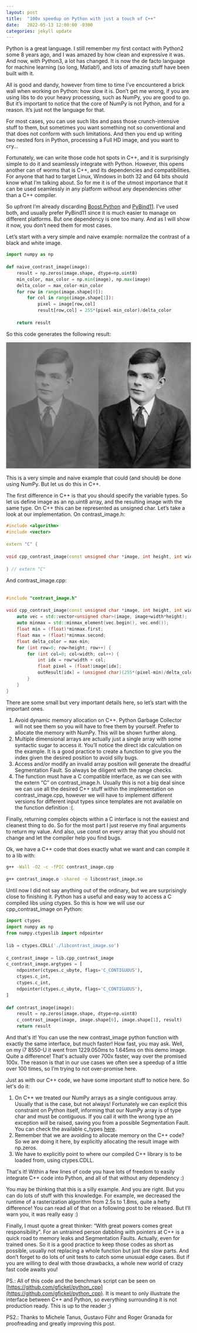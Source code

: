 ```yaml
---
layout: post
title:  "100x speedup on Python with just a touch of C++"
date:   2022-05-13 12:00:00 -0300
categories: jekyll update
---
```

Python is a great language. I still remember my first contact with Python2 some 8 years ago, and I was amazed by how clean and expressive it was. And now, with Python3, a lot has changed. It is now the de facto language for machine learning (so long, Matlab!), and lots of amazing stuff have been built with it.

All is good and dandy, however from time to time I’ve encountered a brick wall when working on Python: how slow it is. Don’t get me wrong, if you are using libs to do your heavy processing, such as NumPy, you are good to go. But it’s important to notice that the core of NumPy is not Python, and for a reason. It’s just not the language for that.

For most cases, you can use such libs and pass those crunch-intensive stuff to them, but sometimes you want something not so conventional and that does not conform with such limitations. And then you end up writing two nested fors in Python, processing a Full HD image, and you want to cry…

Fortunately, we can write those code hot spots in C++, and it is surprisingly simple to do it and seamlessly integrate with Python. However, this opens another can of worms that is C++, and its dependencies and compatibilities. For anyone that had to target Linux, Windows in both 32 and 64 bits should know what I’m talking about. So for me it is of the utmost importance that it can be used seamlessly in any platform without any dependencies other than a C++ compiler.

So upfront I’m already discarding [Boost.Python](https://www.boost.org/doc/libs/1_66_0/libs/python/doc/html/index.html) and [PyBind11](https://github.com/pybind/pybind11). I’ve used both, and usually prefer PyBind11 since it is much easier to manage on different platforms. But one dependency is one too many. And as I will show it now, you don’t need them for most cases.

Let’s start with a very simple and naive example: normalize the contrast of a black and white image.

```python
import numpy as np

def naive_contrast_image(image):
    result = np.zeros(image.shape, dtype=np.uint8)
    min_color, max_color = np.min(image), np.max(image)
    delta_color = max_color-min_color
    for row in range(image.shape[0]):
        for col in range(image.shape[1]):
            pixel = image[row,col]
            result[row,col] = 255*(pixel-min_color)/delta_color

    return result
```

So this code generates the following result:

![Contrast example image](/assets/turing.png)

This is a very simple and naive example that could (and should) be done using NumPy. But let us do this in C++.

The first difference in C++ is that you should specify the variable types. So let us define image as an np.uint8 array, and the resulting image with the same type. On C++ this can be represented as unsigned char. Let’s take a look at our implementation. On contrast_image.h:

```c++
#include <algorithm>
#include <vector>

extern "C" {

void cpp_contrast_image(const unsigned char *image, int height, int width, unsigned char *outResult);

} // extern "C"
```

And contrast_image.cpp:
```c++

#include "contrast_image.h"

void cpp_contrast_image(const unsigned char *image, int height, int width, unsigned char *outResult) {
    auto vec = std::vector<unsigned char>(image, image+width*height);
    auto minmax = std::minmax_element(vec.begin(), vec.end());
    float min = (float)*minmax.first;
    float max = (float)*minmax.second;
    float delta_color = max-min;
    for (int row=0; row<height; row++) {
        for (int col=0; col<width; col++) {
            int idx = row*width + col;
            float pixel = (float)image[idx];
            outResult[idx] = (unsigned char)(255*(pixel-min)/delta_color);
        }
    }
}
```

There are some small but very important details here, so let’s start with the important ones.

1. Avoid dynamic memory allocation on C++. Python Garbage Collector will not see them so you will have to free them by yourself. Prefer to allocate the memory with NumPy. This will be shown further along.
2. Multiple dimensional arrays are actually just a single array with some syntactic sugar to access it. You’ll notice the direct idx calculation on the example. It is a good practice to create a function to give you the index given the desired position to avoid silly bugs.
3. Access and/or modify an invalid array position will generate the dreadful Segmentation Fault. So always be diligent with the range checks.
4. The function must have a C compatible interface, as we can see with the extern “C” on contrast_image.h. Usually this is not a big deal since we can use all the desired C++ stuff within the implementation on contrast_image.cpp, however we will have to implement different versions for different input types since templates are not available on the function definition :(.

Finally, returning complex objects within a C interface is not the easiest and cleanest thing to do. So for the most part I just reserve my final arguments to return my value. And also, use const on every array that you should not change and let the compiler help you find bugs.

Ok, we have a C++ code that does exactly what we want and can compile it to a lib with:
```sh
g++ -Wall -O2 -c -fPIC contrast_image.cpp

g++ contrast_image.o -shared -o libcontrast_image.so
```

Until now I did not say anything out of the ordinary, but we are surprisingly close to finishing it. Python has a useful and easy way to access a C compiled libs using ctypes. So this is how we will use our cpp_contrast_image on Python:

```python
import ctypes
import numpy as np
from numpy.ctypeslib import ndpointer

lib = ctypes.CDLL('./libcontrast_image.so')

c_contrast_image = lib.cpp_contrast_image
c_contrast_image.argtypes = [
    ndpointer(ctypes.c_ubyte, flags='C_CONTIGUOUS'),
    ctypes.c_int,
    ctypes.c_int,
    ndpointer(ctypes.c_ubyte, flags='C_CONTIGUOUS'),
]

def contrast_image(image):
    result = np.zeros(image.shape, dtype=np.uint8)
    c_contrast_image(image, image.shape[0], image.shape[1], result)
    return result
```

And that's it! You can use the new contrast_image python function with exactly the same interface, but much faster! How fast, you may ask. Well, on my i7 8550-U it went from 1229.050ms to 1.645ms on this demo image. Quite a difference! That's actually over 700x faster, way over the promised 100x. The reason is that in our use cases we often see a speedup of a little over 100 times, so I’m trying to not over-promise here.

Just as with our C++ code, we have some important stuff to notice here. So let's do it:

1. On C++ we treated our NumPy arrays as a single contiguous array. Usually that is the case, but not always! Fortunately we can explicit this constraint on Python itself, informing that our NumPy array is of type char and must be contiguous. If you call it with the wrong type an exception will be raised, saving you from a possible Segmentation Fault. You can check the available c_types [here](https://docs.python.org/3/library/ctypes.html).
2. Remember that we are avoiding to allocate memory on the C++ code? So we are doing it here, by explicitly allocating the result image with np.zeros.
3. We have to explicitly point to where our compiled C++ library is to be loaded from, using ctypes.CDLL.

That's it! Within a few lines of code you have lots of freedom to easily integrate C++ code into Python, and all of that without any dependency :)

You may be thinking that this is a silly example. And you are right. But you can do lots of stuff with this knowledge. For example, we decreased the runtime of a rasterization algorithm from 2.5s to 1.8ms, quite a hefty difference! You can read all of that on a following post to be released. But I’ll warn you, it was really easy :)

Finally, I must quote a great thinker: “With great powers comes great responsibility”. For an untrained person dabbling with pointers at C++ is a quick road to memory leaks and Segmentation Faults. Actually, even for trained ones. So it is a good practice to keep those codes as short as possible, usually not replacing a whole function but just the slow parts. And don’t forget to do lots of unit tests to catch some unusual edge cases. But if you are willing to deal with those drawbacks, a whole new world of crazy fast code awaits you!

PS.: All of this code and the benchmark script can be seen on [https://github.com/gfickel/python_cpp](https://github.com/gfickel/python_cpp). It is meant to only illustrate the interface between C++ and Python, so everything surrounding it is not production ready. This is up to the reader ;)

PS2.: Thanks to Michele Tanus, Gustavo Führ and Roger Granada for proofreading and greatly improving this post.